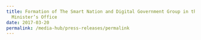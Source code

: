 ```yaml
---
title: Formation of The Smart Nation and Digital Government Group in the Prime
  Minister’s Office
date: 2017-03-20
permalink: /media-hub/press-releases/permalink
---
```

